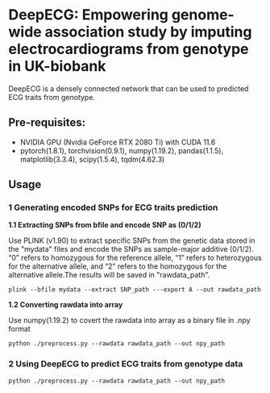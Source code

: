 # DeepECG: Empowering genome-wide association study by imputing electrocardiograms from genotype in UK-biobank 
DeepECG is a densely connected network that can be used to predicted ECG traits from genotype.
## Pre-requisites:
+ NVIDIA GPU (Nvidia GeForce RTX 2080 Ti) with CUDA 11.6
+ pytorch(1.8.1), torchvision(0.9.1), numpy(1.19.2), pandas(1.1.5), matplotlib(3.3.4), scipy(1.5.4), tqdm(4.62.3)
## Usage 
### 1 Generating encoded SNPs for ECG traits prediction
**1.1 Extracting SNPs from bfile and encode SNP as (0/1/2)**

Use PLINK (v1.90) to extract specific SNPs from the genetic data stored in the "mydata" files and encode the SNPs as sample-major additive (0/1/2). “0” refers to homozygous for the reference allele, “1” refers to heterozygous for the alternative allele, and “2” refers to the homozygous for the alternative allele.The results will be saved in "rawdata_path".
```
plink --bfile mydata --extract SNP_path ---export A --out rawdata_path
```
**1.2 Converting rawdata into array**

Use numpy(1.19.2) to covert the rawdata into array as a binary file in .npy format
```
python ./preprocess.py --rawdata rawdata_path --out npy_path
```
### 2 Using DeepECG to predict ECG traits from genotype data
```
python ./preprocess.py --rawdata rawdata_path --out npy_path
```
